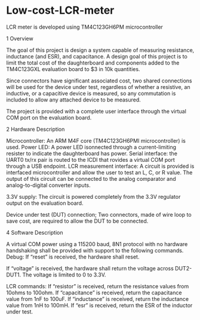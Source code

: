 # Low-cost-LCR-meter
LCR meter is developed using TM4C123GH6PM microcontroller 

1 Overview

The goal of this project is design a system capable of measuring resistance, inductance (and ESR), and
capacitance. A design goal of this project is to limit the total cost of the daughterboard and components added to the TM4C123GXL evaluation board to 
$3 in 10k quantities.

Since connectors have significant associated cost, two shared connections will be used for the device
under test, regardless of whether a resistive, an inductive, or a capacitive device is measured, so any
commutation is included to allow any attached device to be measured.

The project is provided with a complete user interface through the virtual COM port on the evaluation board.

2 Hardware Description

Microcontroller:
An ARM M4F core (TM4C123GH6PMI microcontroller) is used.
Power LED:
A power LED isonnected through a current-limiting resister to indicate the daughterboard has
power.
Serial interface:
the UART0 tx/rx pair is routed to the ICDI that rovides a virtual COM port through a USB endpoint.
LCR measurement interface:
A circuit is provided is interfaced microcontroller and allow the user to test an L, C, or R
value. The output of this circuit can be connected to the analog comparator and analog-to-digital
converter inputs.

3.3V supply:
The circuit is powered completely from the 3.3V regulator output on the evaluation board.

Device under test (DUT) connection;
Two connectors, made of wire loop to save cost, are required to allow the DUT to be connected.

4 Software Description

A virtual COM power using a 115200 baud, 8N1 protocol with no hardware handshaking shall be provided
with support to the following commands.
Debug:
If “reset” is received, the hardware shall reset.

If “voltage” is received, the hardware shall return the voltage across DUT2-DUT1. The voltage is limited
to 0 to 3.3V.

LCR commands:
If “resistor” is received, return the resistance values from 10ohms to 100ohm.
If “capacitance” is received, return the capacitance value from 1nF to 100uF.
If “inductance” is received, return the inductance value from 1nH to 100mH.
If “esr” is received, return the ESR of the inductor under test.
